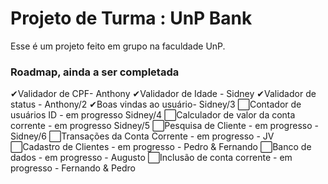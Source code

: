 # Projeto de Turma : UnP Bank
Esse é um projeto feito em grupo na faculdade UnP.

### Roadmap, ainda a ser completada
✔Validador de CPF- Anthony 
✔Validador de Idade - Sidney
✔Validador de status - Anthony/2
✔Boas vindas ao usuário- Sidney/3
⬜Contador de usuários ID - em progresso Sidney/4
⬜Calculador de valor da conta corrente - em progresso Sidney/5
⬜Pesquisa de Cliente - em progresso - Sidney/6
⬜Transações da Conta Corrente - em progresso - JV
⬜Cadastro de Clientes - em progresso - Pedro & Fernando
⬜Banco de dados - em progresso - Augusto
⬜Inclusão de conta corrente - em progresso - Fernando & Pedro

